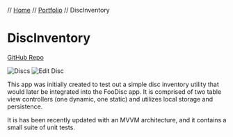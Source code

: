 // [Home](../index.md) // [Portfolio](../portfolio.md) // DiscInventory

# DiscInventory
[GitHub Repo](https://github.com/brianeatsbeets/DiscInventory)

![Discs](https://user-images.githubusercontent.com/94752449/196257004-d61278f2-4f83-4f52-854b-35c2fd0859db.PNG)
![Edit Disc](https://user-images.githubusercontent.com/94752449/196256978-78d390f2-3216-46b0-81be-5b8aeeace02f.PNG)

This app was initially created to test out a simple disc inventory utility that would later be integrated into the FooDisc app. It is comprised of two table view controllers (one dynamic, one static) and utilizes local storage and persistence.

It is has been recently updated with an MVVM architecture, and it contains a small suite of unit tests.
